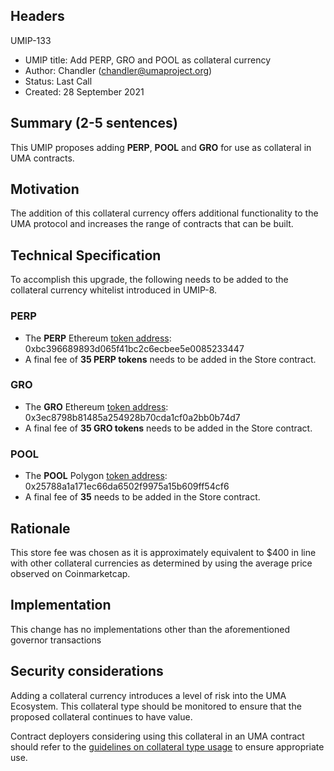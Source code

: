 ## Headers
UMIP-133

-   UMIP title: Add PERP, GRO and POOL as collateral currency 
-   Author:  Chandler (chandler@umaproject.org)
-   Status: Last Call
-   Created:  28 September 2021

## Summary (2-5 sentences)

This UMIP proposes adding **PERP**, **POOL** and **GRO** for use as collateral in UMA contracts.

## Motivation

The addition of this collateral currency offers additional functionality to the UMA protocol and increases the range of contracts that can be built.

## Technical Specification

To accomplish this upgrade, the following needs to be added to the collateral currency whitelist introduced in UMIP-8.

### PERP 
-   The **PERP** Ethereum [token address](https://etherscan.io/token/0xbc396689893d065f41bc2c6ecbee5e0085233447): 0xbc396689893d065f41bc2c6ecbee5e0085233447 
-   A final fee of **35 PERP tokens** needs to be added in the Store contract.

### GRO
-   The **GRO** Ethereum [token address](https://etherscan.io/address/0x3ec8798b81485a254928b70cda1cf0a2bb0b74d7): 0x3ec8798b81485a254928b70cda1cf0a2bb0b74d7 
-   A final fee of **35 GRO tokens** needs to be added in the Store contract. 

### POOL
-   The **POOL** Polygon [token address](https://polygonscan.com/address/0x25788a1a171ec66da6502f9975a15b609ff54cf6): 0x25788a1a171ec66da6502f9975a15b609ff54cf6 
-   A final fee of **35** needs to be added in the Store contract. 
## Rationale

This store fee was chosen as it is approximately equivalent to $400 in line with other collateral currencies as determined by using the average price observed on Coinmarketcap.

## Implementation


This change has no implementations other than the aforementioned governor transactions

## Security considerations

Adding a collateral currency introduces a level of risk into the UMA Ecosystem.  This collateral type should be monitored to ensure that the proposed collateral continues to have value.

Contract deployers considering using this collateral in an UMA contract should refer to the [guidelines on collateral type usage](https://docs.umaproject.org/uma-tokenholders/guidence-on-collateral-currency-addition) to ensure appropriate use.


